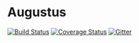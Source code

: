 # Augustus

[![Build Status](https://travis-ci.org/dev-branch/augustus.svg?branch=master)](https://travis-ci.org/dev-branch/augustus)
[![Coverage Status](https://coveralls.io/repos/dev-branch/augustus/badge.svg?branch=master)](https://coveralls.io/r/dev-branch/augustus?branch=master)
[![Gitter](https://badges.gitter.im/Join%20Chat.svg)](https://gitter.im/dev-branch/augustus?utm_source=badge&utm_medium=badge&utm_campaign=pr-badge)
